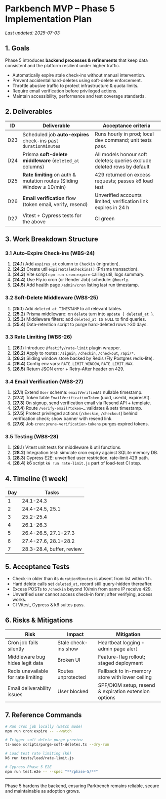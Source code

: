 # Parkbench MVP – Phase 5 Implementation Plan

_Last updated: 2025-07-03_

## 1. Goals

Phase 5 introduces **backend processes & refinements** that keep data
consistent and the platform resilient under higher traffic.

- Automatically expire stale check-ins without manual intervention.
- Prevent accidental hard-deletes using soft-delete enforcement.
- Throttle abusive traffic to protect infrastructure & quota limits.
- Require email verification before privileged actions.
- Maintain accessibility, performance and test coverage standards.

## 2. Deliverables

| ID  | Deliverable                                                           | Acceptance criteria                                                     |
| --- | --------------------------------------------------------------------- | ----------------------------------------------------------------------- |
| D23 | Scheduled job **auto-expires** check-ins past `durationMinutes`       | Runs hourly in prod; local dev command; unit tests pass                 |
| D24 | Prisma **soft-delete middleware** (`deleted_at` columns)              | All models honour soft deletes; queries exclude deleted rows by default |
| D25 | **Rate limiting** on auth & mutation routes (Sliding Window ≤ 10/min) | 429 returned on excess requests; passes k6 load test                    |
| D26 | **Email verification** flow (token email, verify, resend)             | Unverified accounts limited; verification link expires in 24 h          |
| D27 | Vitest + Cypress tests for the above                                  | CI green                                                                |

## 3. Work Breakdown Structure

### 3.1 Auto-Expire Check-ins (WBS-24)

1. (**24.1**) Add `expires_at` column to `Checkin` (migration).
2. (**24.2**) Create util `expireStaleCheckins()` (Prisma transaction).
3. (**24.3**) Vite script `npm run cron:expire` calling util; logs summary.
4. (**24.4**) Use Fly.io cron (or Render Job) schedule: `@hourly`.
5. (**24.5**) Add health page `/admin/cron` listing last run timestamp.

### 3.2 Soft-Delete Middleware (WBS-25)

1. (**25.1**) Add `deleted_at TIMESTAMP` to all relevant tables.
2. (**25.2**) Prisma middleware: on `delete` turn into `update { deleted_at }`.
3. (**25.3**) Middleware filters: add `deleted_at IS NULL` to find queries.
4. (**25.4**) Data-retention script to purge hard-deleted rows >30 days.

### 3.3 Rate Limiting (WBS-26)

1. (**26.1**) Introduce `@fastify/rate-limit` plugin wrapper.
2. (**26.2**) Apply to routes: `/signin`, `/checkin`, `/checkout`, `/api/*`.
3. (**26.3**) Sliding window store backed by Redis (Fly Postgres redis-lite).
4. (**26.4**) Config env vars: `RATE_LIMIT_WINDOW`, `RATE_LIMIT_MAX`.
5. (**26.5**) Return JSON error + Retry-After header on 429.

### 3.4 Email Verification (WBS-27)

1. (**27.1**) Extend `User` schema: `emailVerifiedAt` nullable timestamp.
2. (**27.2**) Token table `EmailVerificationToken` (uuid, userId, expiresAt).
3. (**27.3**) On signup, send verification email via Resend API + template.
4. (**27.4**) Route `/verify-email?token=…` validates & sets timestamp.
5. (**27.5**) Protect privileged actions (`/checkin`, `/checkout`) behind
   verification check; show banner with resend link.
6. (**27.6**) Job `cron:prune-verification-tokens` purges expired tokens.

### 3.5 Testing (WBS-28)

1. (**28.1**) Vitest unit tests for middleware & util functions.
2. (**28.2**) Integration test: simulate cron expiry against SQLite memory DB.
3. (**28.3**) Cypress E2E: unverified user restriction, rate-limit 429 path.
4. (**28.4**) k6 script `k6 run rate-limit.js` part of load-test CI step.

## 4. Timeline (1 week)

| Day | Tasks                     |
| --- | ------------------------- |
| 1   | 24.1-24.3                 |
| 2   | 24.4-24.5, 25.1           |
| 3   | 25.2-25.4                 |
| 4   | 26.1-26.3                 |
| 5   | 26.4-26.5, 27.1-27.3      |
| 6   | 27.4-27.6, 28.1-28.2      |
| 7   | 28.3-28.4, buffer, review |

## 5. Acceptance Tests

- Check-in older than its `durationMinutes` is absent from list within 1 h.
- Hard delete calls set `deleted_at`, record still query-hidden thereafter.
- Excess POSTs to `/checkin` beyond 10/min from same IP receive 429.
- Unverified user cannot access check-in form; after verifying, access works.
- CI Vitest, Cypress & k6 suites pass.

## 6. Risks & Mitigations

| Risk                                | Impact               | Mitigation                                            |
| ----------------------------------- | -------------------- | ----------------------------------------------------- |
| Cron job fails silently             | Stale check-ins show | Heartbeat logging + admin page alert                  |
| Middleware bug hides legit data     | Broken UI            | Feature-flag rollout; staged deployment               |
| Redis unavailable for rate limiting | Routes unprotected   | Fallback to in-memory store with lower ceiling        |
| Email deliverability issues         | User blocked         | SPF/DKIM setup, resend & expiration extension options |

## 7. Reference Commands

```bash
# Run cron job locally (watch mode)
npm run cron:expire -- --watch

# Trigger soft-delete purge preview
ts-node scripts/purge-soft-deletes.ts --dry-run

# Load test rate limiting (k6)
k6 run tests/load/rate-limit.js

# Cypress Phase 5 E2E
npm run test:e2e -- --spec "**/phase-5/**"
```

---

Phase 5 hardens the backend, ensuring Parkbench remains reliable,
secure and maintainable as adoption grows.
